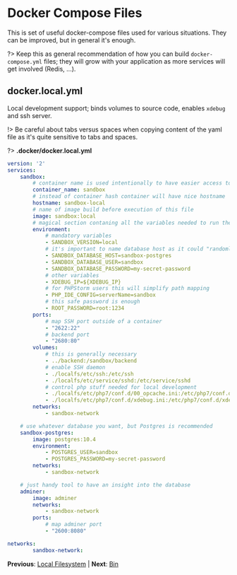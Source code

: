# Docker Compose Files

This is set of useful docker-compose files used for various situations. They can be improved, but
in general it's enough. 

?> Keep this as general recommendation of how you can build `docker-compose.yml` files; they will grow
with your application as more services will get involved (Redis, ...). 

## docker.local.yml

Local development support; binds volumes to source code, enables `xdebug` and ssh server.
 
!> Be careful about tabs versus spaces when copying content of the yaml file as it's quite sensitive
to tabs and spaces.
 
?> **.docker/docker.local.yml**

```yaml
version: '2'
services:
    sandbox:
        # container name is used intentionally to have easier access to logs
        container_name: sandbox
        # instead of container hash container will have nice hostname
        hostname: sandbox-local
        # name of image build before execution of this file
        image: sandbox:local
        # magical section contaning all the variables needed to run the application
        environment:
            # mandatory variables
            - SANDBOX_VERSION=local
            # it's important to name database host as it could "randomly" connect to wrong host 
            - SANDBOX_DATABASE_HOST=sandbox-postgres
            - SANDBOX_DATABASE_USER=sandbox
            - SANDBOX_DATABASE_PASSWORD=my-secret-password
            # other variables
            - XDEBUG_IP=${XDEBUG_IP}
            # for PHPStorm users this will simplify path mapping
            - PHP_IDE_CONFIG=serverName=sandbox
            # this safe password is enough
            - ROOT_PASSWORD=root:1234
        ports:
            # map SSH port outside of a container
            - "2622:22"
            # backend port
            - "2680:80"
        volumes:
            # this is generally necessary
            - ../backend:/sandbox/backend
            # enable SSH daemon
            - ./localfs/etc/ssh:/etc/ssh
            - ./localfs/etc/service/sshd:/etc/service/sshd
            # control php stuff needed for local development
            - ./localfs/etc/php7/conf.d/00_opcache.ini:/etc/php7/conf.d/00_opcache.ini
            - ./localfs/etc/php7/conf.d/xdebug.ini:/etc/php7/conf.d/xdebug.ini
        networks:
            - sandbox-network

    # use whatever database you want, but Postgres is recommended
    sandbox-postgres:
        image: postgres:10.4
        environment:
            - POSTGRES_USER=sandbox
            - POSTGRES_PASSWORD=my-secret-password
        networks:
            - sandbox-network

    # just handy tool to have an insight into the database
    adminer:
        image: adminer
        networks:
            - sandbox-network
        ports:
            # map adminer port
            - "2600:8080"

networks:
        sandbox-network:
```

**Previous**: [Local Filesystem](/sandbox/localfs) | **Next**: [Bin](/sandbox/bin)
